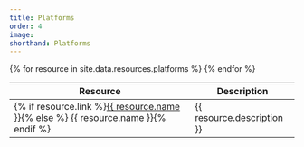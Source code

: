 ```yaml
---
title: Platforms
order: 4
image:
shorthand: Platforms
---
```


<!-- Resources -->
<table class="table table-hover">
  <thead>
    <tr>
      <th scope="col">Resource</th>
      <th scope="col">Description</th>
    </tr>
  </thead>
  <tbody>
  {% for resource in site.data.resources.platforms %}
  <tr>
    <td>{% if resource.link %}<a href="{{ resource.link }}">{{ resource.name }}</a>{% else %} {{ resource.name }}{% endif %}</td>
    <td>{{ resource.description }}</td>
  </tr>
{% endfor %}
  </tbody>
</table>
<!-- Resources -->